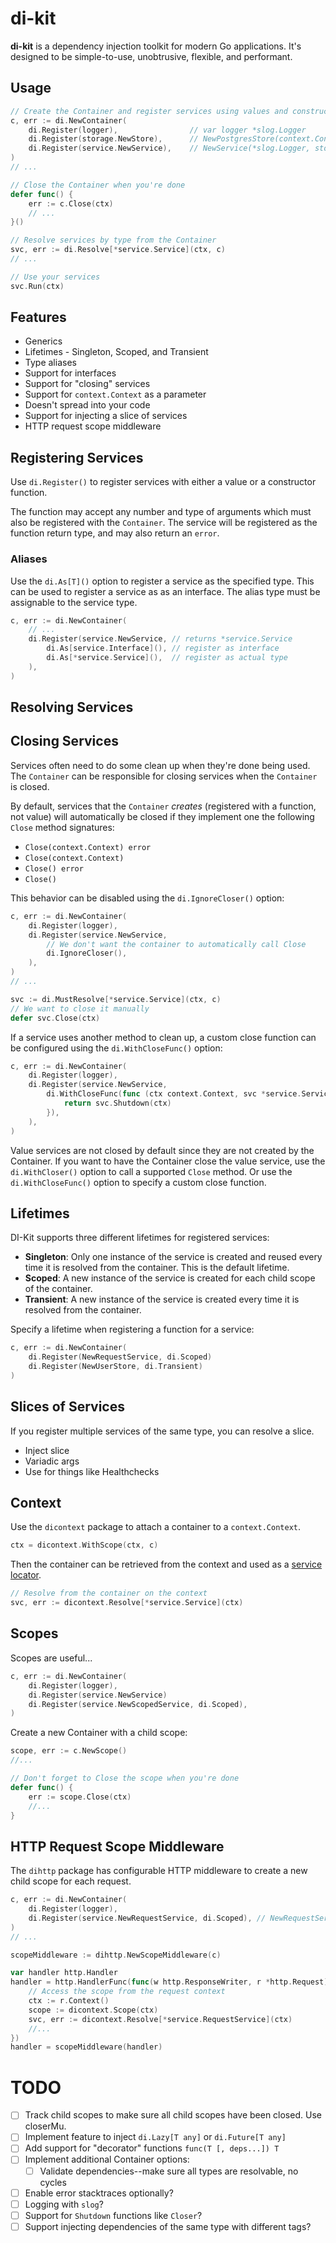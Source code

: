 di-kit
======

**di-kit** is a dependency injection toolkit for modern Go applications.
It's designed to be simple-to-use, unobtrusive, flexible, and performant.

## Usage

```go
// Create the Container and register services using values and constructor functions.
c, err := di.NewContainer(
	di.Register(logger),				// var logger *slog.Logger
	di.Register(storage.NewStore),		// NewPostgresStore(context.Context) (storage.Store, error)
	di.Register(service.NewService),	// NewService(*slog.Logger, storage.Store) *service.Service
)
// ...

// Close the Container when you're done
defer func() {
	err := c.Close(ctx)
	// ...
}()

// Resolve services by type from the Container
svc, err := di.Resolve[*service.Service](ctx, c)
// ...

// Use your services
svc.Run(ctx)
```

## Features

- Generics
- Lifetimes - Singleton, Scoped, and Transient
- Type aliases
- Support for interfaces
- Support for "closing" services
- Support for `context.Context` as a parameter
- Doesn't spread into your code
- Support for injecting a slice of services
- HTTP request scope middleware

## Registering Services

Use `di.Register()` to register services with either a value or a constructor function.

The function may accept any number and type of arguments which must also be registered with the `Container`. The service will be registered as the function return type, and may also return an `error`.

### Aliases

Use the `di.As[T]()` option to register a service as the specified type.
This can be used to register a service as as an interface. The alias type must be assignable to the service type.

```go
c, err := di.NewContainer(
	// ...
	di.Register(service.NewService,	// returns *service.Service
		di.As[service.Interface](),	// register as interface
		di.As[*service.Service](),	// register as actual type
	),
)
```

## Resolving Services



## Closing Services

Services often need to do some clean up when they're done being used.
The `Container` can be responsible for closing services when the `Container` is closed.

By default, services that the `Container` *creates* (registered with a function, not value) will automatically be closed if they implement one the following `Close` method signatures:

- `Close(context.Context) error`
- `Close(context.Context)`
- `Close() error`
- `Close()`

This behavior can be disabled using the `di.IgnoreCloser()` option:

```go
c, err := di.NewContainer(
	di.Register(logger),
	di.Register(service.NewService,
		// We don't want the container to automatically call Close
		di.IgnoreCloser(),
	),
)
// ...

svc := di.MustResolve[*service.Service](ctx, c)
// We want to close it manually
defer svc.Close(ctx)
```

If a service uses another method to clean up, a custom close function can be configured using the `di.WithCloseFunc()` option:

``` go
c, err := di.NewContainer(
	di.Register(logger),
	di.Register(service.NewService,
		di.WithCloseFunc(func (ctx context.Context, svc *service.Service) error {
			return svc.Shutdown(ctx)
		}),
	),
)
```

Value services are not closed by default since they are not created by the Container. If you want to have the Container close the value service, use the `di.WithCloser()` option to call a supported `Close` method. Or use the `di.WithCloseFunc()` option to specify a custom close function.

## Lifetimes

DI-Kit supports three different lifetimes for registered services:

- **Singleton**: Only one instance of the service is created and reused every time it is resolved from the container. This is the default lifetime.
- **Scoped**: A new instance of the service is created for each child scope of the container.
- **Transient**: A new instance of the service is created every time it is resolved from the container.

Specify a lifetime when registering a function for a service:

```go
c, err := di.NewContainer(
	di.Register(NewRequestService, di.Scoped)
    di.Register(NewUserStore, di.Transient)
)
```

## Slices of Services

If you register multiple services of the same type, you can resolve a slice.

- Inject slice
- Variadic args
- Use for things like Healthchecks

## Context

Use the `dicontext` package to attach a container to a `context.Context`.

```go
ctx = dicontext.WithScope(ctx, c)
```

Then the container can be retrieved from the context and used as a [service locator](https://en.wikipedia.org/wiki/Service_locator_pattern).

```go
// Resolve from the container on the context
svc, err := dicontext.Resolve[*service.Service](ctx)
```

## Scopes

Scopes are useful...

```go
c, err := di.NewContainer(
	di.Register(logger),
	di.Register(service.NewService)
	di.Register(service.NewScopedService, di.Scoped),
)
```

Create a new Container with a child scope:

```go
scope, err := c.NewScope()
//...

// Don't forget to Close the scope when you're done
defer func() {
	err := scope.Close(ctx)
	//...
}
```

## HTTP Request Scope Middleware

The `dihttp` package has configurable HTTP middleware to create a new child scope for each request.

```go
c, err := di.NewContainer(
	di.Register(logger),
	di.Register(service.NewRequestService, di.Scoped), // NewRequestService(*slog.Logger, *http.Request) *RequestService
)
// ...

scopeMiddleware := dihttp.NewScopeMiddleware(c)

var handler http.Handler
handler = http.HandlerFunc(func(w http.ResponseWriter, r *http.Request) {
	// Access the scope from the request context
	ctx := r.Context()
	scope := dicontext.Scope(ctx)
	svc, err := dicontext.Resolve[*service.RequestService](ctx)
	//...
})
handler = scopeMiddleware(handler)
```


# TODO

- [ ] Track child scopes to make sure all child scopes have been closed. Use closerMu.
- [ ] Implement feature to inject `di.Lazy[T any]` or `di.Future[T any]`
- [ ] Add support for "decorator" functions `func(T [, deps...]) T`
- [ ] Implement additional Container options:
	- [ ] Validate dependencies--make sure all types are resolvable, no cycles
- [ ] Enable error stacktraces optionally?
- [ ] Logging with `slog`?
- [ ] Support for `Shutdown` functions like `Closer`?
- [ ] Support injecting dependencies of the same type with different tags?
